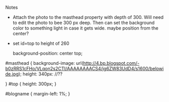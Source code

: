
Notes
* Attach the photo to the masthead property with depth of 300. Will need to edit the photo to bee 300 px deep. Then can set the background color to something light in case it gets wide. maybe position from the center?
* set id=top to height of 260


    background-position: center top;

#masthead {
	background-image: url(http://4.bp.blogspot.com/-b0zRRS1cFHo/VLqon2s2CTI/AAAAAAAACS4/jg6ZW83UdD4/s1600/belowide.jpg);
	height: 340px: //??

}
#top {
	height: 300px;
}

#blogname {
	margin-left: 1%;
}